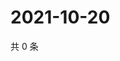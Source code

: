 # 2021-10-20

共 0 条

<!-- BEGIN WEIBO -->
<!-- 最后更新时间 Wed Oct 20 2021 05:00:39 GMT+0800 (China Standard Time) -->

<!-- END WEIBO -->
